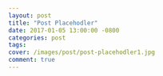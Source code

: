 ```yaml
---
layout: post
title: "Post Placehodler"
date: 2017-01-05 13:00:00 -0800
categories: post
tags: 
cover: /images/post/post-placehodler1.jpg
comment: true
---
```



